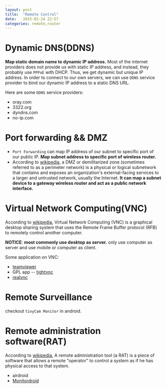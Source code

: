 ```yaml
---
layout: post
title:  "Remote Control"
date:   2015-02-24 22:57
categories: remote,router
---
```


# Dynamic DNS(DDNS)

**Map static domain name to dynamic IP address.** Most of the internet providers does not provide us with static IP address, and instead, they probably use `PPPoE` with DHCP. Thus, we get dynamic but unique IP address. In order to connect to our own servers, we can use `DDNS` service provider to bind our dynamic IP address to a static DNS URL.

Here are some `DDNS` service providers:

* oray.com
* 3322.org
* dyndns.com
* no-ip.com


# Port forwarding && DMZ

* `Port Forwarding` can map IP address of our subnet to specific port of our public IP. **Map subnet address to specific port of wireless router.**
* According to [wikipedia](http://en.wikipedia.org/wiki/DMZ_(computing)), a DMZ or demilitarized zone (sometimes referred to as a perimeter network) is a physical or logical subnetwork that contains and exposes an organization's external-facing services to a larger and untrusted network, usually the Internet. **It can map a subnet device to a gateway wireless router and act as a public network interface.**


# Virtual Network Computing(VNC)

According to [wikipedia](http://en.wikipedia.org/wiki/Virtual_Network_Computing), Virtual Network Computing (VNC) is a graphical desktop sharing system that uses the Remote Frame Buffer protocol (RFB) to remotely control another computer.

**NOTICE**: **most commonly use desktop as server.** only use computer as server and use mobile or computer as client.

Some application on VNC:

* [teamviewer](http://www.teamviewer.com/)
* GPL app -- [tightvnc](http://www.tightvnc.com/)
* [realvnc](https://www.realvnc.com/)


# Remote Surveillance

checkout `tinyCam Monitor` in android.


# Remote administration software(RAT)

According to [wikipedia](http://en.m.wikipedia.org/wiki/Remote_administration_software), A remote administration tool (a RAT) is a piece of software that allows a remote "operator" to control a system as if he has physical access to that system.

* airdroid
* [Monitordroid](http://forum.xda-developers.com/android/apps-games/app-monitordroid-remote-administration-t2849817)